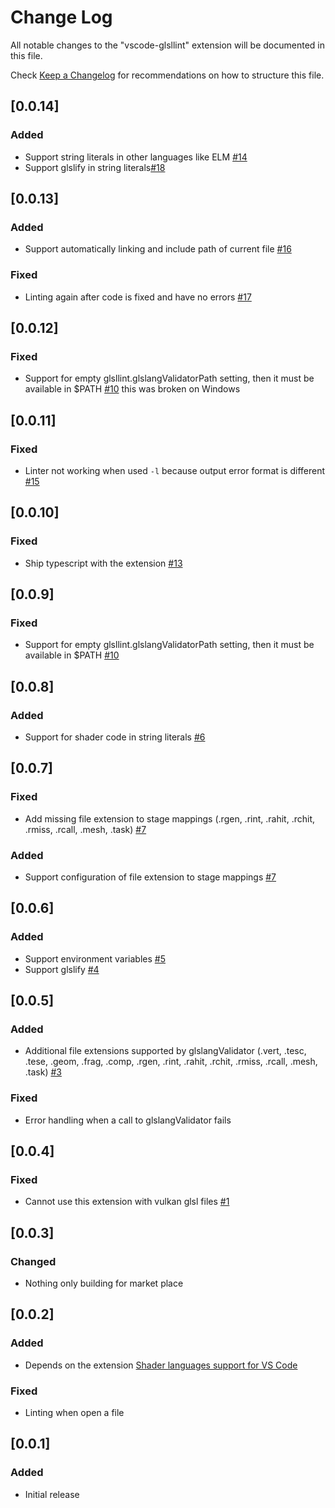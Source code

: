 # Change Log

All notable changes to the "vscode-glsllint" extension will be documented in this file.

Check [Keep a Changelog](http://keepachangelog.com/) for recommendations on how to structure this file.

## [0.0.14]

### Added

- Support string literals in other languages like ELM [#14](https://github.com/cadenasgmbh/vscode-glsllint/issues/14)
- Support glslify in string literals[#18](https://github.com/hsimpson/vscode-glsllint/issues/18)

## [0.0.13]

### Added

- Support automatically linking and include path of current file [#16](https://github.com/cadenasgmbh/vscode-glsllint/issues/16)

### Fixed

- Linting again after code is fixed and have no errors [#17](https://github.com/cadenasgmbh/vscode-glsllint/issues/17)

## [0.0.12]

### Fixed

- Support for empty glsllint.glslangValidatorPath setting, then it must be available in \$PATH [#10](https://github.com/cadenasgmbh/vscode-glsllint/issues/10) this was broken on Windows

## [0.0.11]

### Fixed

- Linter not working when used `-l` because output error format is different [#15](https://github.com/cadenasgmbh/vscode-glsllint/issues/15)

## [0.0.10]

### Fixed

- Ship typescript with the extension [#13](https://github.com/cadenasgmbh/vscode-glsllint/issues/13)

## [0.0.9]

### Fixed

- Support for empty glsllint.glslangValidatorPath setting, then it must be available in \$PATH [#10](https://github.com/cadenasgmbh/vscode-glsllint/issues/10)

## [0.0.8]

### Added

- Support for shader code in string literals [#6](https://github.com/cadenasgmbh/vscode-glsllint/issues/6)

## [0.0.7]

### Fixed

- Add missing file extension to stage mappings (.rgen, .rint, .rahit, .rchit, .rmiss, .rcall, .mesh, .task) [#7](https://github.com/cadenasgmbh/vscode-glsllint/issues/7)

### Added

- Support configuration of file extension to stage mappings [#7](https://github.com/cadenasgmbh/vscode-glsllint/issues/7)

## [0.0.6]

### Added

- Support environment variables [#5](https://github.com/cadenasgmbh/vscode-glsllint/issues/5)
- Support glslify [#4](https://github.com/cadenasgmbh/vscode-glsllint/issues/4)

## [0.0.5]

### Added

- Additional file extensions supported by glslangValidator (.vert, .tesc, .tese, .geom, .frag, .comp, .rgen, .rint, .rahit, .rchit, .rmiss, .rcall, .mesh, .task) [#3](https://github.com/cadenasgmbh/vscode-glsllint/issues/3)

### Fixed

- Error handling when a call to glslangValidator fails

## [0.0.4]

### Fixed

- Cannot use this extension with vulkan glsl files [#1](https://github.com/cadenasgmbh/vscode-glsllint/issues/1)

## [0.0.3]

### Changed

- Nothing only building for market place

## [0.0.2]

### Added

- Depends on the extension [Shader languages support for VS Code](https://marketplace.visualstudio.com/items?itemName=slevesque.shader)

### Fixed

- Linting when open a file

## [0.0.1]

### Added

- Initial release
